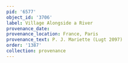```yaml
---
pid: '6577'
object_id: '3706'
label: Village Alongside a River
provenance_date:
provenance_location: France, Paris
provenance_text: P. J. Mariette (Lugt 2097)
order: '1387'
collection: provenance
---
```

